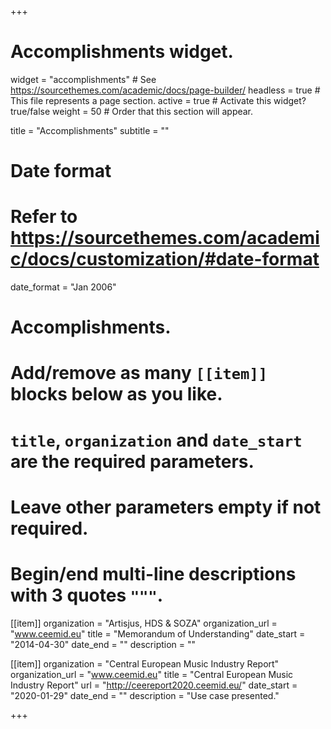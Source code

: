 +++
# Accomplishments widget.
widget = "accomplishments"  # See https://sourcethemes.com/academic/docs/page-builder/
headless = true  # This file represents a page section.
active = true  # Activate this widget? true/false
weight = 50  # Order that this section will appear.

title = "Accomplish&shy;ments"
subtitle = ""

# Date format
#   Refer to https://sourcethemes.com/academic/docs/customization/#date-format
date_format = "Jan 2006"

# Accomplishments.
#   Add/remove as many `[[item]]` blocks below as you like.
#   `title`, `organization` and `date_start` are the required parameters.
#   Leave other parameters empty if not required.
#   Begin/end multi-line descriptions with 3 quotes `"""`.

[[item]]
  organization = "Artisjus, HDS & SOZA"
  organization_url = "www.ceemid.eu"
  title = "Memorandum of Understanding"
  date_start = "2014-04-30"
  date_end = ""
  description = ""

[[item]]
  organization = "Central European Music Industry Report"
  organization_url = "www.ceemid.eu"
  title = "Central European Music Industry Report"
  url = "http://ceereport2020.ceemid.eu/"
  date_start = "2020-01-29"
  date_end = ""
  description = "Use case presented."
  


+++
